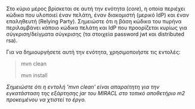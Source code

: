 Στο κύριο μέρος βρίσκεται σε αυτή την ενότητα (*core*), η οποία περιέχει κώδικα που υλοποιεί έναν πελάτη, έναν διακομιστή (μερικό IdP) και έναν επαληθευτή (Relying Party). Σημειώστε ότι η βάση κώδικα του πυρήνα περιλαμβάνει κάποιο κώδικα πελάτη και IdP που προορίζεται κυρίως για σύγκριση/δείγματα σύγκρισης (τα στοιχεία password jwt και distributed rsa).

Για να δημιουργήσετε αυτή την ενότητα, χρησιμοποιήστε τις εντολές:
>mvn clean
>
>mvn install

*Σημειώστε ότι η εντολή 'mvn clean' είναι απαραίτητη για την εγκατάσταση της εξάρτησης jar του MIRACL στο τοπικό αποθετήριο m2 προκειμένου να χτιστεί το έργο.*